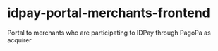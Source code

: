 # idpay-portal-merchants-frontend
Portal to merchants who are participating to IDPay through PagoPa as acquirer
